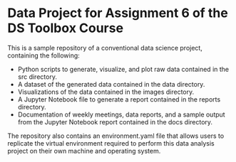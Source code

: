 # Data Project for Assignment 6 of the DS Toolbox Course

This is a sample repository of a conventional data science project, containing the following: 
- Python scripts to generate, visualize, and plot raw data contained in the src directory.
- A dataset of the generated data contained in the data directory.
- Visualizations of the data contained in the images directory.
- A Jupyter Notebook file to generate a report contained in the reports directory. 
- Documentation of weekly meetings, data reports, and a sample output from the Jupyter Notebook report contained in the docs directory. 

The repository also contains an environment.yaml file that allows users to replicate the virtual environment required to perform this data analysis project on their own machine and operating system. 
